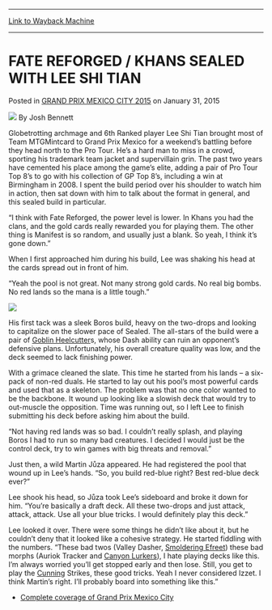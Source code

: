 
---
[Link to Wayback Machine](https://web.archive.org/web/20151005012852/http://magic.wizards.com/en/events/coverage/gpmex15/fate-reforged-khans-sealed-lee-shi-tian-2015-01-31)

[_metadata_:author]:- "Josh Bennett"
[_metadata_:description]:- "Globetrotting archmage and 6th Ranked player Lee Shi Tian brought most of Team MTGMintcard to Grand Prix Mexico for a weekend’s battling before they head north to the Pro Tour. He’s a hard man to miss in a crowd, sporting his trademark team jacket and supervillain grin. The past two years have cemented his place among the game’s elite, adding a pair of Pro Tour Top 8’s to go with his collection of GP Top 8’s, including a win at Birmingham in 2008."
[_metadata_:generator]:- "Drupal 7 (http://drupal.org)"
[_metadata_:node]:- "342891"
[_metadata_:publish_date]:- "2015-01-31"
[_metadata_:source]:- "div-main-content"
[_metadata_:title]:- "FATE REFORGED / KHANS SEALED WITH LEE SHI TIAN"
[_metadata_:wayback_capture_timestamp]:- "2015-10-05 01:28:52"
[_metadata_:wayback_raw_url]:- "https://web.archive.org/web/20151005012852id_/http://magic.wizards.com/en/events/coverage/gpmex15/fate-reforged-khans-sealed-lee-shi-tian-2015-01-31"
[_metadata_:wayback_url]:- "http://magic.wizards.com/en/events/coverage/gpmex15/fate-reforged-khans-sealed-lee-shi-tian-2015-01-31"
---


FATE REFORGED / KHANS SEALED WITH LEE SHI TIAN
==============================================



 Posted in [GRAND PRIX MEXICO CITY 2015](/en/events/coverage/gpmex15)
 on January 31, 2015 






![](https://media.magic.wizards.com/styles/auth_small/public/images/person/authorpic_joshbennett.jpg)
By Josh Bennett










Globetrotting archmage and 6th Ranked player Lee Shi Tian brought most of Team MTGMintcard to Grand Prix Mexico for a weekend’s battling before they head north to the Pro Tour. He’s a hard man to miss in a crowd, sporting his trademark team jacket and supervillain grin. The past two years have cemented his place among the game’s elite, adding a pair of Pro Tour Top 8’s to go with his collection of GP Top 8’s, including a win at Birmingham in 2008. I spent the build period over his shoulder to watch him in action, then sat down with him to talk about the format in general, and this sealed build in particular.


“I think with Fate Reforged, the power level is lower. In Khans you had the clans, and the gold cards really rewarded you for playing them. The other thing is Manifest is so random, and usually just a blank. So yeah, I think it’s gone down.”


When I first approached him during his build, Lee was shaking his head at the cards spread out in front of him.


“Yeah the pool is not great. Not many strong gold cards. No real big bombs. No red lands so the mana is a little tough.”


![](https://media.wizards.com/2015/events/gpmex15/LSTsealed.jpg)  



His first tack was a sleek Boros build, heavy on the two-drops and looking to capitalize on the slower pace of Sealed. The all-stars of the build were a pair of [Goblin Heelcutter](http://gatherer.wizards.com/Pages/Card/Details.aspx?name=Goblin+Heelcutter)s, whose Dash ability can ruin an opponent’s defensive plans. Unfortunately, his overall creature quality was low, and the deck seemed to lack finishing power.


With a grimace cleaned the slate. This time he started from his lands – a six-pack of non-red duals. He started to lay out his pool’s most powerful cards and used that as a skeleton. The problem was that no one color wanted to be the backbone. It wound up looking like a slowish deck that would try to out-muscle the opposition. Time was running out, so I left Lee to finish submitting his deck before asking him about the build.


“Not having red lands was so bad. I couldn’t really splash, and playing Boros I had to run so many bad creatures. I decided I would just be the control deck, try to win games with big threats and removal.”


Just then, a wild Martin Jůza appeared. He had registered the pool that wound up in Lee’s hands. “So, you build red-blue right? Best red-blue deck ever?”


Lee shook his head, so Jůza took Lee’s sideboard and broke it down for him. “You’re basically a draft deck. All these two-drops and just attack, attack, attack. Use all your blue tricks. I would definitely play this deck.”


Lee looked it over. There were some things he didn’t like about it, but he couldn’t deny that it looked like a cohesive strategy. He started fiddling with the numbers. “These bad twos (Valley Dasher, [Smoldering Efreet](http://gatherer.wizards.com/Pages/Card/Details.aspx?name=Smoldering+Efreet)) these bad morphs (Auriok Tracker and [Canyon Lurkers](http://gatherer.wizards.com/Pages/Card/Details.aspx?name=Canyon+Lurkers)), I hate playing decks like this. I’m always worried you’ll get stopped early and then lose. Still, you get to play the [Cunning](http://gatherer.wizards.com/Pages/Card/Details.aspx?name=Cunning) Strikes, these good tricks. Yeah I never considered Izzet. I think Martin’s right. I’ll probably board into something like this.”



* [Complete coverage of Grand Prix Mexico City](/node/341351)

 





